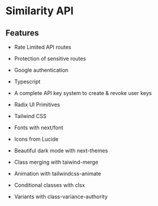 # Similarity API
## Features

- Rate Limited API routes
- Protection of sensitive routes
- Google authentication
- Typescript
- A complete API key system to create & revoke user keys

- Radix UI Primitives
- Tailwind CSS
- Fonts with next/font
- Icons from Lucide
- Beautiful dark mode with next-themes

- Class merging with taiwind-merge
- Animation with tailwindcss-animate
- Conditional classes with clsx
- Variants with class-variance-authority


